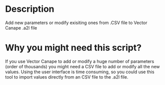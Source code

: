 # Description
Add new parameters or modify exisiting ones from .CSV file to Vector Canape .a2l file 

# Why you might need this script?
If you use Vector Canape to add or modify a huge number of parameters (order of thousands) you might need a CSV file to add or modify all the new values. Using the user interface is time consuming, so you could use this tool to import values directly from an CSV file to the .a2l file.
